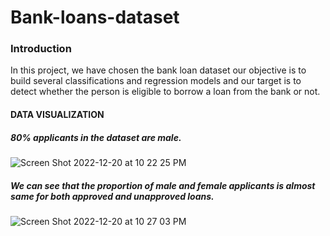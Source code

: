 # Bank-loans-dataset


### Introduction
In this project, we have chosen the bank loan dataset our objective is to build several
classifications and regression models and our target is to detect whether the person is
eligible to borrow a loan from the bank or not.

#### DATA VISUALIZATION

##### 80% applicants in the dataset are male.

![Screen Shot 2022-12-20 at 10 22 25 PM](https://user-images.githubusercontent.com/113824293/208749987-79b26efd-024b-4a4f-8ad6-9bedb134b06f.png)

##### We can see that the proportion of male and female applicants is almost same for both approved and unapproved loans.

![Screen Shot 2022-12-20 at 10 27 03 PM](https://user-images.githubusercontent.com/113824293/208755783-42504400-b48d-4a38-90e3-a14c7e7919ac.png)
